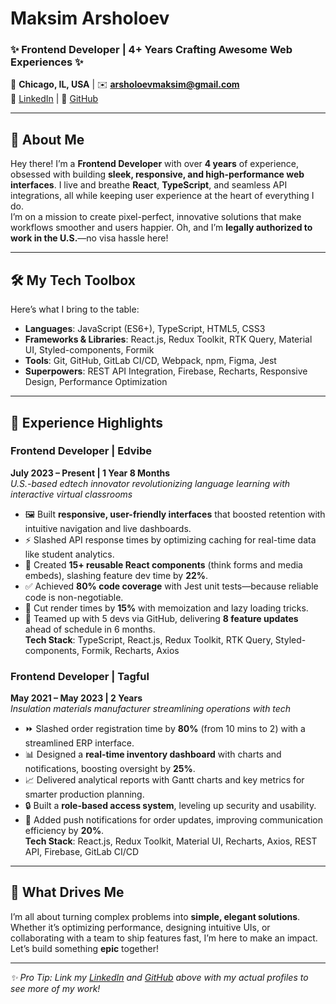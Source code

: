 # Maksim Arsholoev  
### ✨ Frontend Developer | 4+ Years Crafting Awesome Web Experiences ✨  
📍 **Chicago, IL, USA** | ✉️ **arsholoevmaksim@gmail.com**  
🔗 [LinkedIn]([#](https://www.linkedin.com/in/arsholoevmaksim/)) | 🔗 [GitHub](#)  

---

## 🚀 About Me  
Hey there! I’m a **Frontend Developer** with over **4 years** of experience, obsessed with building **sleek, responsive, and high-performance web interfaces**. I live and breathe **React**, **TypeScript**, and seamless API integrations, all while keeping user experience at the heart of everything I do.  
I’m on a mission to create pixel-perfect, innovative solutions that make workflows smoother and users happier. Oh, and I’m **legally authorized to work in the U.S.**—no visa hassle here!  

---

## 🛠️ My Tech Toolbox  
Here’s what I bring to the table:  
- **Languages**: JavaScript (ES6+), TypeScript, HTML5, CSS3  
- **Frameworks & Libraries**: React.js, Redux Toolkit, RTK Query, Material UI, Styled-components, Formik  
- **Tools**: Git, GitHub, GitLab CI/CD, Webpack, npm, Figma, Jest  
- **Superpowers**: REST API Integration, Firebase, Recharts, Responsive Design, Performance Optimization  

---

## 🌟 Experience Highlights  

### Frontend Developer | Edvibe  
**July 2023 – Present | 1 Year 8 Months**  
*U.S.-based edtech innovator revolutionizing language learning with interactive virtual classrooms*  
- 🖼️ Built **responsive, user-friendly interfaces** that boosted retention with intuitive navigation and live dashboards.  
- ⚡ Slashed API response times by optimizing caching for real-time data like student analytics.  
- 🧩 Created **15+ reusable React components** (think forms and media embeds), slashing feature dev time by **22%**.  
- ✅ Achieved **80% code coverage** with Jest unit tests—because reliable code is non-negotiable.  
- 🚀 Cut render times by **15%** with memoization and lazy loading tricks.  
- 🤝 Teamed up with 5 devs via GitHub, delivering **8 feature updates** ahead of schedule in 6 months.  
**Tech Stack**: TypeScript, React.js, Redux Toolkit, RTK Query, Styled-components, Formik, Recharts, Axios  

### Frontend Developer | Tagful  
**May 2021 – May 2023 | 2 Years**  
*Insulation materials manufacturer streamlining operations with tech*  
- ⏩ Slashed order registration time by **80%** (from 10 mins to 2) with a streamlined ERP interface.  
- 📊 Designed a **real-time inventory dashboard** with charts and notifications, boosting oversight by **25%**.  
- 📈 Delivered analytical reports with Gantt charts and key metrics for smarter production planning.  
- 🔒 Built a **role-based access system**, leveling up security and usability.  
- 🔔 Added push notifications for order updates, improving communication efficiency by **20%**.  
**Tech Stack**: React.js, Redux Toolkit, Material UI, Recharts, Axios, REST API, Firebase, GitLab CI/CD  

---

## 🎯 What Drives Me  
I’m all about turning complex problems into **simple, elegant solutions**. Whether it’s optimizing performance, designing intuitive UIs, or collaborating with a team to ship features fast, I’m here to make an impact. Let’s build something **epic** together!  

---

*✨ Pro Tip: Link my [LinkedIn]([#](https://www.linkedin.com/in/arsholoevmaksim/)) and [GitHub](#) above with my actual profiles to see more of my work!*
